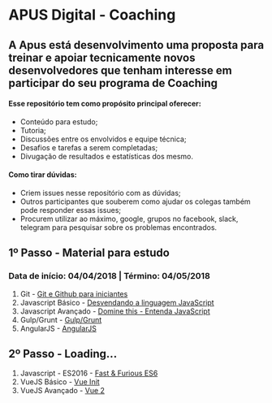 # APUS Digital - Coaching

## A Apus está desenvolvimento uma proposta para treinar e apoiar tecnicamente novos desenvolvedores que tenham interesse em participar do seu programa de Coaching


#### Esse repositório tem como propósito principal oferecer:
* Conteúdo para estudo;
* Tutoria;
* Discussões entre os envolvidos e equipe técnica;
* Desafios e tarefas a serem completadas;
* Divugação de resultados e estatísticas dos mesmo.


#### Como tirar dúvidas:
* Criem issues nesse repositório com as dúvidas;
* Outros participantes que souberem como ajudar os colegas também pode responder essas issues;
* Procurem utilizar ao máximo, google, grupos no facebook, slack, telegram para pesquisar sobre os problemas encontrados.


## 1º Passo - Material para estudo
### Data de início: 04/04/2018 | Término: 04/05/2018

1. Git - [Git e Github para iniciantes](https://www.youtube.com/watch?v=UMhskLXJuq4)
2. Javascript Básico - [Desvendando a linguagem JavaScript](https://www.youtube.com/watch?v=093dIOCNeIc&list=PLQCmSnNFVYnT1-oeDOSBnt164802rkegc)
3. Javascript Avançado - [Domine this - Entenda JavaScript](https://www.youtube.com/watch?v=fBInMy61plk&list=PLy5T05I_eQYNQs4Pta85XRSucm3IOHx2M)
4. Gulp/Grunt - [Gulp/Grunt](https://www.youtube.com/watch?v=ZG0fSXOKcGM&list=PLQCmSnNFVYnTkUx1tVVPumohXVMDwfQcV)
5. AngularJS - [AngularJS](https://www.youtube.com/watch?v=_y7rKxqPoyg&list=PLQCmSnNFVYnTD5p2fR4EXmtlR6jQJMbPb)


## 2º Passo - Loading...
1. Javascript - ES2016 - [Fast & Furious ES6](https://www.youtube.com/watch?v=yRr8Wo4XfYY&list=PLy5T05I_eQYOoUz2TtAqq35RLCc-xBZCe)
2. VueJS Básico - [Vue Init](https://www.youtube.com/watch?v=nCoOf8aXrvg&list=PLy5T05I_eQYMoDJelUvWR6EhOnnAdiMHv)
3. VueJS Avançado - [Vue 2](https://www.youtube.com/watch?v=ck8uNY0B0HI&list=PLy5T05I_eQYOr3uPSI-eTVCLe1GF1qOf5)